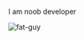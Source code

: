 I am noob developer

![fat-guy](https://user-images.githubusercontent.com/75574622/189492824-296eb1b9-d7c8-46d1-8963-32ce50c00a9d.gif)

